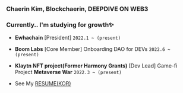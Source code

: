 
### Chaerin Kim, Blockchaerin, DEEPDIVE ON WEB3

### Currently.. I'm studying for growth✨

- **Ewhachain** [President] `2022.1 ~ (present)` 

- **Boom Labs** [Core Member] Onboarding DAO for DEVs `2022.6 ~ (present)`  

- **Klaytn NFT project(Former Harmony Grants)** [Dev Lead] Game-fi Project **Metaverse War** `2022.3 ~ (present)`  

- See My [RESUME(KOR)](https://reminiscent-cello-2e0.notion.site/Chaerin-Kim-9f6af7bf3da1444d84261e62270e9216)
